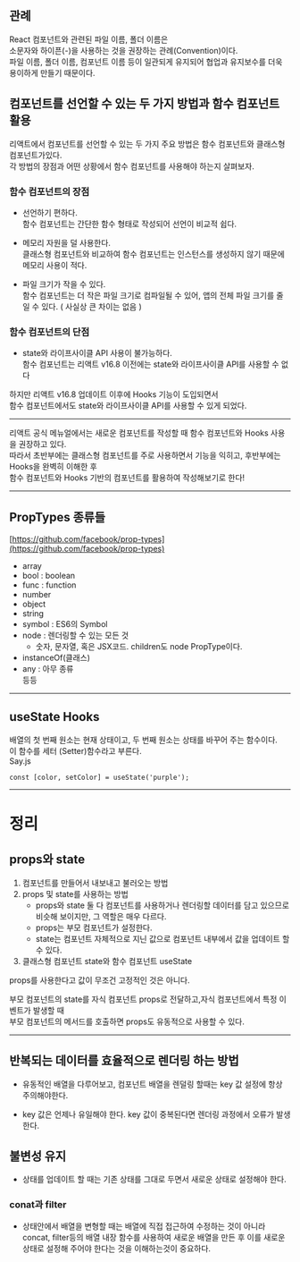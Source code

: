 ## 관례

React 컴포넌트와 관련된 파일 이름, 폴더 이름은 <br>
소문자와 하이픈(-)을 사용하는 것을 권장하는 관례(Convention)이다. <br>
파일 이름, 폴더 이름, 컴포넌트 이름 등이 일관되게 유지되어 협업과 유지보수를 더욱 용이하게 만들기 때문이다.

## 컴포넌트를 선언할 수 있는 두 가지 방법과 함수 컴포넌트 활용

리액트에서 컴포넌트를 선언할 수 있는 두 가지 주요 방법은 함수 컴포넌트와 클래스형 컴포넌트가있다. <br>
각 방법의 장점과 어떤 상황에서 함수 컴포넌트를 사용해야 하는지 살펴보자.

### 함수 컴포넌트의 장점

- 선언하기 편하다. <br>
  함수 컴포넌트는 간단한 함수 형태로 작성되어 선언이 비교적 쉽다.

- 메모리 자원을 덜 사용한다. <br>
  클래스형 컴포넌트와 비교하여 함수 컴포넌트는 인스턴스를 생성하지 않기 때문에 메모리 사용이 적다.

- 파일 크기가 작을 수 있다. <br>
  함수 컴포넌트는 더 작은 파일 크기로 컴파일될 수 있어, 앱의 전체 파일 크기를 줄일 수 있다. ( 사실상 큰 차이는 없음 )

### 함수 컴포넌트의 단점

- state와 라이프사이클 API 사용이 불가능하다. <br>
  함수 컴포넌트는 리액트 v16.8 이전에는 state와 라이프사이클 API를 사용할 수 없다

하지만 리액트 v16.8 업데이트 이후에 Hooks 기능이 도입되면서<br>
함수 컴포넌트에서도 state와 라이프사이클 API를 사용할 수 있게 되었다.

---

리액트 공식 메뉴얼에서는 새로운 컴포넌트를 작성할 때 함수 컴포넌트와 Hooks 사용을 권장하고 있다. <br>
따라서 초반부에는 클래스형 컴포넌트를 주로 사용하면서 기능을 익히고,
후반부에는 Hooks을 완벽히 이해한 후 <br> 함수 컴포넌트와 Hooks 기반의 컴포넌트를 활용하여 작성해보기로 한다!

---

## PropTypes 종류들

[https://github.com/facebook/prop-types](https://github.com/facebook/prop-types)

- array
- bool : boolean
- func : function
- number
- object
- string
- symbol : ES6의 Symbol
- node : 렌더링할 수 있는 모든 것 <br>
  - 숫자, 문자열, 혹은 JSX코드. children도 node PropType이다.
- instanceOf(클래스)
- any : 아무 종류
  <br>등등

---

## useState Hooks

배열의 첫 번째 원소는 현재 상태이고, 두 번째 원소는 상태를 바꾸어 주는 함수이다.<br>
이 함수를 세터 (Setter)함수라고 부른다.<br>
Say.js

```
const [color, setColor] = useState('purple');
```

---

# 정리

## props와 state

1. 컴포넌트를 만들어서 내보내고 불러오는 방법
2. props 및 state를 사용하는 방법
   - props와 state 둘 다 컴포넌트를 사용하거나 렌더링할 데이터를 담고 있으므로 비슷해 보이지만, 그 역할은 매우 다르다.
   - props는 부모 컴포넌트가 설정한다.
   - state는 컴포넌트 자체적으로 지닌 값으로 컴포넌트 내부에서 값을 업데이트 할 수 있다.
3. 클래스형 컴포넌트 state와 함수 컴포넌트 useState

props를 사용한다고 값이 무조건 고정적인 것은 아니다.<br>

부모 컴포넌트의 state를 자식 컴포넌트 props로 전달하고,자식 컴포넌트에서 특정 이벤트가 발생할 때 <br>
부모 컴포넌트의 메서드를 호출하면 props도 유동적으로 사용할 수 있다.
<br>

---

## 반복되는 데이터를 효율적으로 렌더링 하는 방법

- 유동적인 배열을 다루어보고, 컴포넌트 배열을 렌덜링 할때는 key 값 설정에 항상 주의해야한다. <br>

- key 값은 언제나 유일해야 한다. key 값이 중복된다면 렌더링 과정에서 오류가 발생한다. <br>

## 불변성 유지

- 상태를 업데이트 할 때는 기존 상태를 그대로 두면서 새로운 상태로 설정해야 한다.<br>

### conat과 filter

- 상태안에서 배열을 변형할 때는 배열에 직접 접근하여 수정하는 것이 아니라 concat, filter등의 배열 내장 함수를 사용하여 새로운 배열을 만든 후 이를 새로운 상태로 설정해 주어야 한다는 것을 이해하는것이 중요하다. <br>
